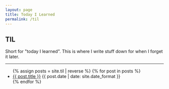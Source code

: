 ```yaml
---
layout: page
title: Today I Learned
permalink: /til
---
```


## TIL

Short for "today I learned". This is where I write stuff down for when I forget it later.

---

<ul class="posts til">
  {% assign posts = site.til | reverse %}
  {% for post in posts %}
      <li>
        <a class="post" href="{{ post.url }}">{{ post.title }}</a>
        <time class="archive-date">{{ post.date | date: site.date_format }}</time>
      </li>
  {% endfor %}
</ul>
